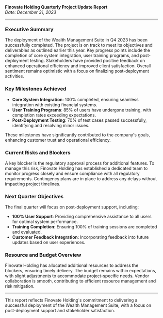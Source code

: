 

**Finovate Holding Quarterly Project Update Report**  
*Date: December 31, 2023*

---

### Executive Summary

The deployment of the Wealth Management Suite in Q4 2023 has been successfully completed. The project is on track to meet its objectives and deliverables as outlined earlier this year. Key progress points include the completion of core system integration, user training programs, and post-deployment testing. Stakeholders have provided positive feedback on enhanced operational efficiency and improved client satisfaction. Overall sentiment remains optimistic with a focus on finalizing post-deployment activities.

### Key Milestones Achieved

- **Core System Integration**: 100% completed, ensuring seamless integration with existing financial systems.
- **User Training Programs**: 85% of users have undergone training, with completion rates exceeding expectations.
- **Post-Deployment Testing**: 70% of test cases passed successfully, identifying and resolving minor issues.

These milestones have significantly contributed to the company's goals, enhancing customer trust and operational efficiency.

### Current Risks and Blockers

A key blocker is the regulatory approval process for additional features. To manage this risk, Finovate Holding has established a dedicated team to monitor progress closely and ensure compliance with all regulatory requirements. Contingency plans are in place to address any delays without impacting project timelines.

### Next Quarter Objectives

The final quarter will focus on post-deployment support, including:

- **100% User Support**: Providing comprehensive assistance to all users for optimal system performance.
- **Training Completion**: Ensuring 100% of training sessions are completed and evaluated.
- **Customer Feedback Integration**: Incorporating feedback into future updates based on user experiences.

### Resource and Budget Overview

Finovate Holding has allocated additional resources to address the blockers, ensuring timely delivery. The budget remains within expectations, with slight adjustments to accommodate project-specific needs. Vendor collaboration is smooth, contributing to efficient resource management and risk mitigation.

---

This report reflects Finovate Holding's commitment to delivering a successful deployment of the Wealth Management Suite, with a focus on post-deployment support and stakeholder satisfaction.